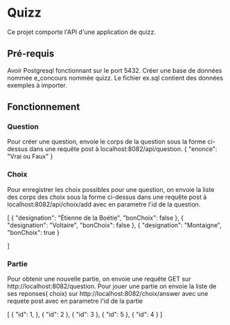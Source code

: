 # Quizz
Ce projet comporte l'API d'une application de quizz. 

## Pré-requis
Avoir Postgresql fonctionnant sur le port 5432.
Créer une base de données nommée e_concours nommée quizz.
Le fichier ex.sql contient des données exemples à importer.

## Fonctionnement

### Question
Pour créer une question, envoie le corps de la question sous la forme ci-dessus dans une requête post à localhost:8082/api/question. 
{
	"enonce": "Vrai ou Faux"
}

### Choix
Pour enregistrer les choix possibles pour une question, on envoie la liste des corps des choix sous la forme ci-dessus dans une requête post à localhost:8082/api/choix/add avec en parametre l'id de la question.

[
	{
		"designation": "Étienne de la Boétie",
		"bonChoix": false
	},
	{
		"designation": "Voltaire",
		"bonChoix": false
	},
	{
		"designation": "Montaigne",
		"bonChoix": true
	}
	
]

### Partie
Pour obtenir une nouvelle partie, on envoie une requête GET sur http://localhost:8082/question.
Pour jouer une partie on envoie la liste de ses reponses( choix) sur http://localhost:8082/choix/answer avec une requete post avec en parametre l'id de la partie

[
	{
		"id": 1,
	},
	{
		"id": 2
	},
	{
		"id": 3
	},
	{
		"id": 5
	},
	{
		"id": 4
	}
]



